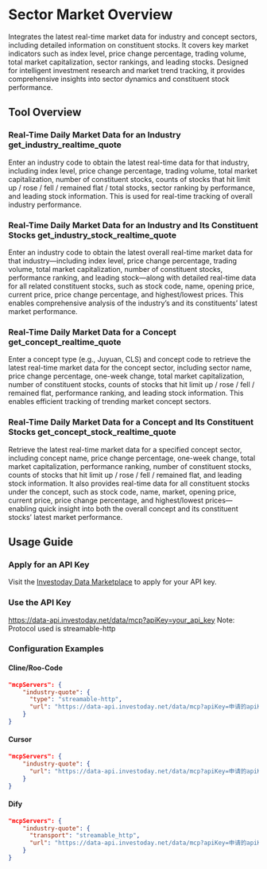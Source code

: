 # Sector Market Overview

Integrates the latest real-time market data for industry and concept sectors, including detailed information on constituent stocks. It covers key market indicators such as index level, price change percentage, trading volume, total market capitalization, sector rankings, and leading stocks. Designed for intelligent investment research and market trend tracking, it provides comprehensive insights into sector dynamics and constituent stock performance.

## Tool Overview
### Real-Time Daily Market Data for an Industry get_industry_realtime_quote
Enter an industry code to obtain the latest real-time data for that industry, including index level, price change percentage, trading volume, total market capitalization, number of constituent stocks, counts of stocks that hit limit up / rose / fell / remained flat / total stocks, sector ranking by performance, and leading stock information. This is used for real-time tracking of overall industry performance.


### Real-Time Daily Market Data for an Industry and Its Constituent Stocks get_industry_stock_realtime_quote
Enter an industry code to obtain the latest overall real-time market data for that industry—including index level, price change percentage, trading volume, total market capitalization, number of constituent stocks, performance ranking, and leading stock—along with detailed real-time data for all related constituent stocks, such as stock code, name, opening price, current price, price change percentage, and highest/lowest prices. This enables comprehensive analysis of the industry’s and its constituents’ latest market performance.


### Real-Time Daily Market Data for a Concept get_concept_realtime_quote
Enter a concept type (e.g., Juyuan, CLS) and concept code to retrieve the latest real-time market data for the concept sector, including sector name, price change percentage, one-week change, total market capitalization, number of constituent stocks, counts of stocks that hit limit up / rose / fell / remained flat, performance ranking, and leading stock information. This enables efficient tracking of trending market concept sectors.

### Real-Time Daily Market Data for a Concept and Its Constituent Stocks get_concept_stock_realtime_quote
Retrieve the latest real-time market data for a specified concept sector, including concept name, price change percentage, one-week change, total market capitalization, performance ranking, number of constituent stocks, counts of stocks that hit limit up / rose / fell / remained flat, and leading stock information. It also provides real-time data for all constituent stocks under the concept, such as stock code, name, market, opening price, current price, price change percentage, and highest/lowest prices—enabling quick insight into both the overall concept and its constituent stocks’ latest market performance.

## Usage Guide
### Apply for an API Key
Visit the [Investoday Data Marketplace](https://data-api.investoday.net/mcp) to apply for your API key.

### Use the API Key
https://data-api.investoday.net/data/mcp?apiKey=your_api_key
Note: Protocol used is streamable-http

### Configuration Examples
#### Cline/Roo-Code

```json
"mcpServers": {
    "industry-quote": {
      "type": "streamable-http",
      "url": "https://data-api.investoday.net/data/mcp?apiKey=申请的apiKey"
    }
}
```

#### Cursor
```json
"mcpServers": {
    "industry-quote": {
      "url": "https://data-api.investoday.net/data/mcp?apiKey=申请的apiKey"
    }
}
```

#### Dify
```json
"mcpServers": {
    "industry-quote": {
      "transport": "streamable_http",
      "url": "https://data-api.investoday.net/data/mcp?apiKey=申请的apiKey"
    }
}
```

